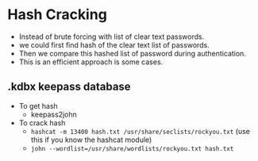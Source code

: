 # Hash Cracking

*  Instead of brute forcing with list of clear text passwords.
* we could first find hash of the clear text list of passwords.
* Then we compare this hashed list of password during authentication.
* This is an efficient approach is some cases.

## .kdbx keepass database

* To get hash
  * keepass2john 
* To crack hash
  * `hashcat -m 13400 hash.txt /usr/share/seclists/rockyou.txt` \(use this if you know the hashcat module\)
  * `john --wordlist=/usr/share/wordlists/rockyou.txt hash.txt`

